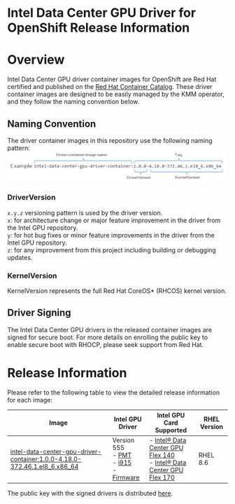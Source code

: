 # Intel Data Center GPU Driver for OpenShift Release Information

# Overview
Intel Data Center GPU driver container images for OpenShift are Red Hat certified and published on the [Red Hat Container Catalog](https://catalog.redhat.com/software/containers/search?q=intel&vendor_name=INTEL%20CORPORATION&p=1). These driver container images are designed to be easily managed by the KMM operator, and they follow the naming convention below.

## Naming Convention
The driver container images in this repository use the following naming pattern:
![driver container image naming pattern](/release/driver-name.png)

### DriverVersion 
`x.y.z` versioning pattern is used by the driver version.  
`x`: for architecture change or major feature improvement in the driver from the Intel GPU repository.   
`y`: for hot bug fixes or minor feature improvements in the driver from the Intel GPU repository.  
`z`: for any improvement from this project including building or debugging updates.  
### KernelVersion 
KernelVersion represents the full Red Hat CoreOS* (RHCOS) kernel version.

## Driver Signing
The Intel Data Center GPU drivers in the released container images are signed for secure boot. For more details on enrolling the public key to enable secure boot with RHOCP, please seek support from Red Hat.

# Release Information 
Please refer to the following table to view the detailed release information for each image:

| Image | Intel GPU Driver | Intel GPU Card Supported | RHEL Version |
| ------------- |------------- | ------------------ | ------------- |
|[intel-data-center-gpu-driver-container:1.0.0-4.18.0-372.46.1.el8_6.x86_64]() | Version 555 <br />- [PMT](https://github.com/intel-gpu/intel-gpu-pmt-backports/tree/23WW06.5_555_MAIN) <br />- [i915](https://github.com/intel-gpu/intel-gpu-i915-backports/tree/RHEL86_23WW6.5_555_6469.0.3_221221.3) <br />- [Firmware](https://github.com/intel-gpu/intel-gpu-firmware/tree/23WW06.5_555) | - [Intel® Data Center GPU Flex 140](https://www.intel.com/content/www/us/en/products/sku/230020/intel-data-center-gpu-flex-140/specifications.html) <br />- [Intel® Data Center GPU Flex 170](https://www.intel.com/content/www/us/en/products/sku/230019/intel-data-center-gpu-flex-170/specifications.html) | RHEL 8.6 |

The public key with the signed drivers is distributed [here](/release/dgpu_driver_public_key.der).